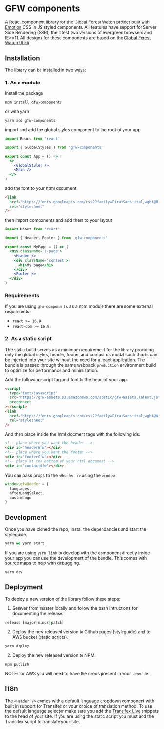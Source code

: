 # GFW components

A [React](https://reactjs.org/) component library for the [Global Forest Watch](https://github.com/Vizzuality/gfw) project built with [Emotion](https://emotion.sh/docs/introduction) CSS in JS styled components. All features have support for Server Side Rendering (SSR), the latest two versions of evergreen browsers and IE>=11. All designs for these components are based on the [Global Forest Watch UI kit](https://invis.io/82QPKXD964H).
<br />

## Installation

The library can be installed in two ways:
<br />

### 1. As a module

Install the package

```bash
npm install gfw-components
```

or with yarn

```bash
yarn add gfw-components
```

import and add the global styles component to the root of your app

```jsx static
import React from 'react'

import { GlobalStyles } from 'gfw-components'

export const App = () => (
  <>
    <GlobalStyles />
    <Main />
  </>
)
```

add the font to your html document

```html
<link
  href="https://fonts.googleapis.com/css2?family=Fira+Sans:ital,wght@0,300;0,400;0,500;0,600;1,300;1,400;1,500;1,600&display=swap"
  rel="stylesheet"
/>
```

then import components and add them to your layout

```jsx static
import React from 'react'

import { Header, Footer } from 'gfw-components'

export const MyPage = () => (
  <div className='l-page'>
    <Header />
    <div className='content'>
      <h1>My page</h1>
    </div>
    <Footer />
  </div>
)
```

### Requirements

If you are using `gfw-components` as a npm module there are some external requirments:

- `react >= 16.8`
- `react-dom >= 16.8`

### 2. As a static script

The static build serves as a minimum requirement for the library providing only the global styles, header, footer, and contact us modal such that is can be injected into your site without the need for a react application. The bundle is passed through the same webpack `production` environment build to optimize for performance and minimization.

Add the following script tag and font to the head of your app.

```html
<script
  type="text/javascript"
  src="https://gfw-assets.s3.amazonaws.com/static/gfw-assets.latest.js"
  preconnect
></script>
<link
  href="https://fonts.googleapis.com/css2?family=Fira+Sans:ital,wght@0,300;0,400;0,500;0,600;1,300;1,400;1,500;1,600&display=swap"
  rel="stylesheet"
/>
```

And then place inside the html docment tags with the following ids:

```html
<!-- place where you want the header -->
<div id="headerGfw"></div>
<!-- place where you want the footer -->
<div id="footerGfw"></div>
<!-- place at the bottom of your html document -->
<div id="contactGfw"></div>
```

You can pass props to the `<Header />` using the `window`

```js
window.gfwHeader = {
  languages,
  afterLangSelect,
  customLogo
}
```

## Development

Once you have cloned the repo, install the dependancies and start the styleguide.

```bash
yarn && yarn start
```

If you are using `yarn link` to develop with the component directly inside your app you can use the development of the bundle. This comes with source maps to help with debugging.

```bash
yarn dev
```

## Deployment

To deploy a new version of the library follow these steps:

1. Semver from master locally and follow the bash intructions for documenting the release.

```bash
release [major|minor|patch]
```

2. Deploy the new released version to Github pages (styleguide) and to AWS bucket (static scripts).

```bash
yarn deploy
```

2. Deploy the new released version to NPM.

```bash
npm publish
```

NOTE: for AWS you will need to have the creds present in your `.env` file.

## i18n

The `<Header />` comes with a default language dropdown component with built in support for Transifex or your choice of translation method. To use the default language selector make sure you add the [Transifex Live](https://docs.transifex.com/live/installing-the-javascript-snippet) snippets to the head of your site. If you are using the static script you must add the Transifex script to translate your site.
